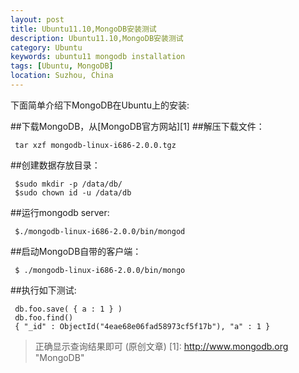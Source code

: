 ```yaml
---
layout: post
title: Ubuntu11.10,MongoDB安装测试
description: Ubuntu11.10,MongoDB安装测试
category: Ubuntu
keywords: ubuntu11 mongodb installation
tags: [Ubuntu, MongoDB]
location: Suzhou, China
---
```

下面简单介绍下MongoDB在Ubuntu上的安装:

##下载MongoDB，从[MongoDB官方网站][1]
##解压下载文件：

     tar xzf mongodb-linux-i686-2.0.0.tgz
##创建数据存放目录：

     $sudo mkdir -p /data/db/
     $sudo chown id -u /data/db
##运行mongodb server:

     $./mongodb-linux-i686-2.0.0/bin/mongod
##启动MongoDB自带的客户端：

     $ ./mongodb-linux-i686-2.0.0/bin/mongo
##执行如下测试:

     db.foo.save( { a : 1 } )
     db.foo.find()
     { "_id" : ObjectId("4eae68e06fad58973cf5f17b"), "a" : 1 }

>正确显示查询结果即可  (原创文章)
[1]: http://www.mongodb.org "MongoDB"
